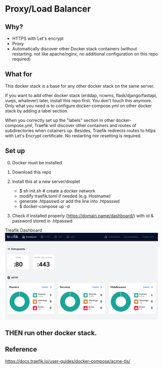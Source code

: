 # Proxy/Load Balancer

## Why?

- HTTPS with Let's encrypt
- Proxy
- Automatically discover other Docker stack containers (without restarting. not like apache/nginx, no additional configuration on this repo required)

## What for

This docker stack is a base for any other docker stack on the same server.

If you want to add other docker stack (erddap, ncwms, flask/django/fastapi, vuejs, whatever) later, install this repo first. You don't touch this anymore. Only what you need is to configure docker-compose.yml on other docker stack by adding a label section.

When you correctly set up the "labels" section in other docker-compose.yml, Traefik will discover other containers and routes of subdirectories when cotainers up. Besides, Traefik redirects routes to https with Let's Encrypt certificate. No restarting nor resetting is required. 


## Set up

0. Docker must be installed
1. Download this repo
2. Install this at a new server/droplet
   - \$ sh init.sh # create a docker network
   - modify traefik.toml if needed (e.g. Hostname)
   - generate .htpasswd or add the line into .htpasswd
   - \$ docker-compose up -d

3. Check if installed properly (https://domain.name/dashboard/) with id & password stored in .htpasswd

Treafik Dashboard
![Image of Traefik Dashboard](images/traefik22.png)

## THEN run other docker stack.

## Reference
https://docs.traefik.io/user-guides/docker-compose/acme-tls/

